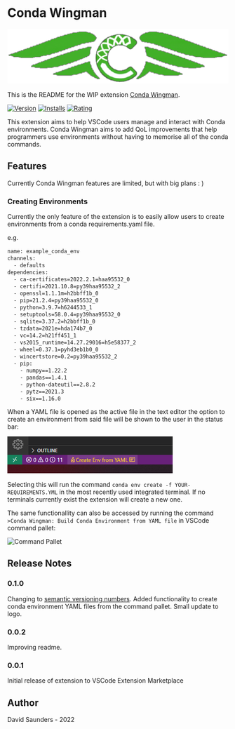 # Conda Wingman

![Banner](images/Logo-Banner.png)

This is the README for the WIP extension [Conda Wingman](https://marketplace.visualstudio.com/items?itemName=DJSaunders1997.conda-wingman).

[![Version](https://vsmarketplacebadge.apphb.com/version/djsaunders1997.conda-wingman.svg)](https://marketplace.visualstudio.com/items?itemName=djsaunders1997.conda-wingman)
[![Installs](https://vsmarketplacebadge.apphb.com/installs-short/djsaunders1997.conda-wingman.svg)](https://marketplace.visualstudio.com/items?itemName=djsaunders1997.conda-wingman)
[![Rating](https://vsmarketplacebadge.apphb.com/rating-short/djsaunders1997.conda-wingman.svg)](https://marketplace.visualstudio.com/items?itemName=djsaunders1997.conda-wingman)

This extension aims to help VSCode users manage and interact with Conda environments.
Conda Wingman aims to add QoL improvements that help programmers use environments without having to memorise all of the conda commands.

## Features
Currently Conda Wingman features are limited, but with big plans : )

### Creating Environments 
Currently the only feature of the extension is to easily allow users to create environments from a conda requirements.yaml file.

e.g.
```
name: example_conda_env
channels:
  - defaults
dependencies:
  - ca-certificates=2022.2.1=haa95532_0
  - certifi=2021.10.8=py39haa95532_2
  - openssl=1.1.1m=h2bbff1b_0
  - pip=21.2.4=py39haa95532_0
  - python=3.9.7=h6244533_1
  - setuptools=58.0.4=py39haa95532_0
  - sqlite=3.37.2=h2bbff1b_0
  - tzdata=2021e=hda174b7_0
  - vc=14.2=h21ff451_1
  - vs2015_runtime=14.27.29016=h5e58377_2
  - wheel=0.37.1=pyhd3eb1b0_0
  - wincertstore=0.2=py39haa95532_2
  - pip:
    - numpy==1.22.2
    - pandas==1.4.1
    - python-dateutil==2.8.2
    - pytz==2021.3
    - six==1.16.0
```
When a YAML file is opened as the active file in the text editor the option to create an environment from said file will be shown to the user in the status bar:

![Status Bar](images/Status-Bar-Screenshot.png)

Selecting this will run the command 
```conda env create -f YOUR-REQUIREMENTS.YML```
in the most recently used integrated terminal. If no terminals currently exist the extension will create a new one.

The same functionallity can also be accessed by running the command ```>Conda Wingman: Build Conda Environment from YAML file``` in VSCode command pallet:

![Command Pallet](images/Pallet-Create-Screenshot.png)

## Release Notes

### 0.1.0

Changing to [semantic versioning numbers](https://semver.org/).
Added functionality to create conda environment YAML files from the command pallet. Small update to logo.

### 0.0.2

Improving readme.
### 0.0.1

Initial release of extension to VSCode Extension Marketplace


## Author

David Saunders - 2022